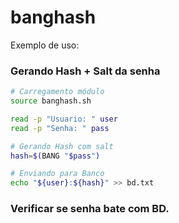 # banghash

Exemplo de uso:

### Gerando Hash + Salt da senha
```sh
# Carregamento módulo
source banghash.sh

read -p "Usuario: " user
read -p "Senha: " pass

# Gerando Hash com salt
hash=$(BANG "$pass")

# Enviando para Banco
echo "${user}:${hash}" >> bd.txt
```

### Verificar se senha bate com BD.

``` sh

```

